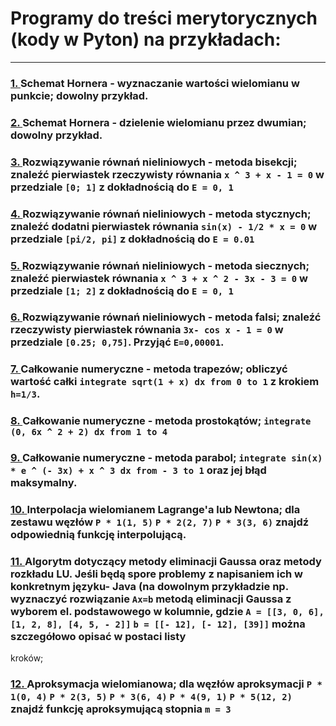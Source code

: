 # Programy do treści merytorycznych (kody w Pyton) na przykładach:

<hr>

### [1. ](https://github.com/dawidolko/Numerical-Methods/tree/main/LABS/Python/Horner) **Schemat Hornera - wyznaczanie wartości wielomianu w punkcie**; dowolny przykład. 
### [2. ](https://github.com/dawidolko/Numerical-Methods/tree/main/LABS/Python/Bisekcja) **Schemat Hornera - dzielenie wielomianu przez dwumian**; dowolny przykład.
### [3. ](https://github.com/dawidolko/Numerical-Methods/tree/main/LABS/Python/Stycznych) Rozwiązywanie równań nieliniowych - **metoda bisekcji**; znaleźć pierwiastek rzeczywisty równania `x ^ 3 + x - 1 = 0` w przedziale `[0; 1]` z dokładnością do `E = 0, 1`
### [4. ](https://github.com/dawidolko/Numerical-Methods/tree/main/LABS/Python/Stycznych) Rozwiązywanie równań nieliniowych - **metoda stycznych**; znaleźć dodatni pierwiastek równania `sin(x) - 1/2 * x = 0` w przedziale `[pi/2, pi]` z dokładnością do `E = 0.01`
### [5. ](https://github.com/dawidolko/Numerical-Methods/tree/main/LABS/Python/Siecznych) Rozwiązywanie równań nieliniowych - **metoda siecznych**; znaleźć pierwiastek równania `x ^ 3 + x ^ 2 - 3x - 3 = 0` w przedziale `[1; 2]` z dokładnością do `E = 0, 1`
### [6. ](https://github.com/dawidolko/Numerical-Methods/tree/main/LABS/Python/Falsi) Rozwiązywanie równań nieliniowych - **metoda falsi**; znaleźć rzeczywisty pierwiastek równania `3x- cos x - 1 = 0` w przedziale `[0.25; 0,75]`. Przyjąć `E=0,00001`.
### [7. ](https://github.com/dawidolko/Numerical-Methods/tree/main/LABS/Python/Trapezy) Całkowanie numeryczne - **metoda trapezów**; obliczyć wartość całki `integrate sqrt(1 + x) dx from 0 to 1` z krokiem `h=1/3`.
### [8. ](https://github.com/dawidolko/Numerical-Methods/tree/main/LABS/Python/Prostokaty) Całkowanie numeryczne - **metoda prostokątów**; `integrate (0, 6x ^ 2 + 2) dx from 1 to 4`
### [9. ](https://github.com/dawidolko/Numerical-Methods/tree/main/LABS/Python/Parabole) Całkowanie numeryczne - **metoda parabol**; `integrate sin(x) * e ^ (- 3x) + x ^ 3 dx from - 3 to 1` oraz jej błąd maksymalny.
### [10. ](https://github.com/dawidolko/Numerical-Methods/tree/main/LABS/Python/Interpolacja) **Interpolacja wielomianem Lagrange'a lub Newtona**; dla zestawu węzłów `P * 1(1, 5)` `P * 2(2, 7)` `P * 3(3, 6)` znajdź odpowiednią funkcję interpolującą.
### [11. ](https://github.com/dawidolko/Numerical-Methods/tree/main/LABS/Python/Gauss) Algorytm dotyczący metody **eliminacji Gaussa** oraz metody **rozkładu LU**. Jeśli będą spore problemy z napisaniem ich w konkretnym języku- Java (na dowolnym przykładzie np. wyznaczyć rozwiązanie `Ax=b` metodą eliminacji Gaussa z wyborem el. podstawowego w kolumnie, gdzie `A = [[3, 0, 6], [1, 2, 8], [4, 5, - 2]]` `b = [[- 12], [- 12], [39]]` można szczegółowo opisać w postaci listy
kroków;
### [12. ](https://github.com/dawidolko/Numerical-Methods/tree/main/LABS/Python/Aproksymacja) **Aproksymacja wielomianowa**; dla węzłów aproksymacji `P * 1(0, 4)` `P * 2(3, 5)` `P * 3(6, 4)` `P * 4(9, 1)` `P * 5(12, 2)` znajdź funkcję aproksymującą stopnia `m = 3`

